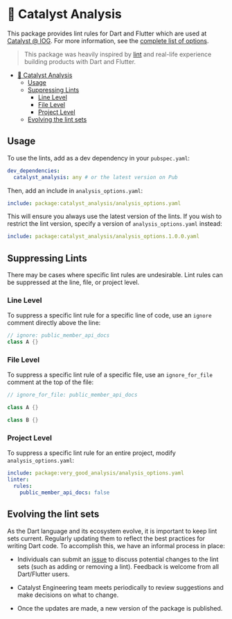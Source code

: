 # 🧐 Catalyst Analysis

This package provides lint rules for Dart and Flutter which are used at [Catalyst @ IOG](https://github.com/input-output-hk).
For more information,
see the [complete list of options](/catalyst_voices_packages/packages/catalyst_analysis/lib/analysis_options.1.0.0.yaml).

> This package was heavily inspired by [lint](https://pub.dev/packages/lints)
> and real-life experience building products with Dart and Flutter.

* [🧐 Catalyst Analysis](#-catalyst-analysis)
  * [Usage](#usage)
  * [Suppressing Lints](#suppressing-lints)
    * [Line Level](#line-level)
    * [File Level](#file-level)
    * [Project Level](#project-level)
  * [Evolving the lint sets](#evolving-the-lint-sets)

## Usage

To use the lints, add as a dev dependency in your `pubspec.yaml`:

```yaml
dev_dependencies:
  catalyst_analysis: any # or the latest version on Pub
```

Then, add an include in `analysis_options.yaml`:

```yaml
include: package:catalyst_analysis/analysis_options.yaml
```

This will ensure you always use the latest version of the lints.
If you wish to restrict the lint version, specify a version of `analysis_options.yaml` instead:

```yaml
include: package:catalyst_analysis/analysis_options.1.0.0.yaml
```

## Suppressing Lints

There may be cases where specific lint rules are undesirable.
Lint rules can be suppressed at the line, file, or project level.

### Line Level

To suppress a specific lint rule for a specific line of code, use an `ignore` comment directly above the line:

```dart
// ignore: public_member_api_docs
class A {}
```

### File Level

To suppress a specific lint rule of a specific file, use an `ignore_for_file` comment at the top of the file:

```dart
// ignore_for_file: public_member_api_docs

class A {}

class B {}
```

### Project Level

To suppress a specific lint rule for an entire project, modify `analysis_options.yaml`:

```yaml
include: package:very_good_analysis/analysis_options.yaml
linter:
  rules:
    public_member_api_docs: false
```

## Evolving the lint sets

As the Dart language and its ecosystem evolve, it is important to keep lint sets current.
Regularly updating them to reflect the best practices for writing Dart code.
To accomplish this, we have an informal process in place:

* Individuals can submit an [issue](https://github.com/input-output-hk/catalyst-voices/issues)
to discuss potential changes to the lint sets (such as adding or removing a lint).
Feedback is welcome from all Dart/Flutter users.

* Catalyst Engineering team meets periodically to review suggestions and make decisions on what to change.

* Once the updates are made, a new version of the package is published.
